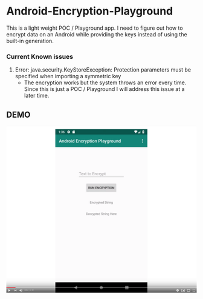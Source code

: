 # Android-Encryption-Playground
This is a light weight POC / Playground app. I need to figure out how to encrypt data on an Android while providing the keys instead of using the built-in generation. 

### Current Known issues
1. Error: java.security.KeyStoreException: Protection parameters must be specified when importing a symmetric key  
   * The encryption works but the system throws an error every time. Since this is just a POC / Playground I will address this issue at a later time.

## DEMO 
[![Android Encryption Playground Demo](https://github.com/virtualprodigy/Android-Encryption-Playground/blob/master/Screen%20Shot%202019-05-17%20at%202.10.50%20PM.png?raw=true)](https://youtu.be/Xb3z_x9NUb0?t=02s "Android Encryption Playground Demo")
